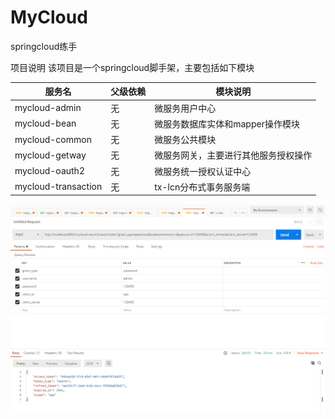  MyCloud
 =====
springcloud练手



项目说明
该项目是一个springcloud脚手架，主要包括如下模块

|服务名 | 父级依赖 | 模块说明|
|----|----|----        |
|mycloud-admin|无|微服务用户中心|  
|mycloud-bean|无|微服务数据库实体和mapper操作模块|  
|mycloud-common| 无|微服务公共模块|  
|mycloud-getway|无|微服务网关，主要进行其他服务授权操作|  
|mycloud-oauth2|无|微服务统一授权认证中心| 
|mycloud-transaction|无|tx-lcn分布式事务服务端| 


![image](https://github.com/minghaozhi/MyCloud/blob/master/token.png)
